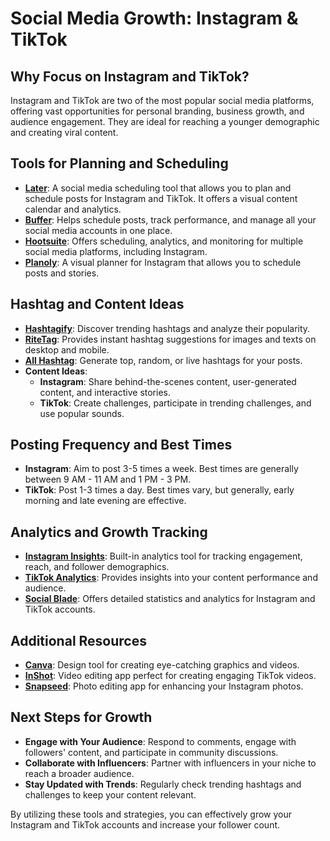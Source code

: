 # Social Media Growth: Instagram & TikTok

## Why Focus on Instagram and TikTok?
Instagram and TikTok are two of the most popular social media platforms, offering vast opportunities for personal branding, business growth, and audience engagement. They are ideal for reaching a younger demographic and creating viral content.

## Tools for Planning and Scheduling
- **[Later](https://later.com/)**: A social media scheduling tool that allows you to plan and schedule posts for Instagram and TikTok. It offers a visual content calendar and analytics.
- **[Buffer](https://buffer.com/)**: Helps schedule posts, track performance, and manage all your social media accounts in one place.
- **[Hootsuite](https://hootsuite.com/)**: Offers scheduling, analytics, and monitoring for multiple social media platforms, including Instagram.
- **[Planoly](https://www.planoly.com/)**: A visual planner for Instagram that allows you to schedule posts and stories.

## Hashtag and Content Ideas
- **[Hashtagify](https://hashtagify.me/)**: Discover trending hashtags and analyze their popularity.
- **[RiteTag](https://ritetag.com/)**: Provides instant hashtag suggestions for images and texts on desktop and mobile.
- **[All Hashtag](https://www.all-hashtag.com/)**: Generate top, random, or live hashtags for your posts.
- **Content Ideas**:
  - **Instagram**: Share behind-the-scenes content, user-generated content, and interactive stories.
  - **TikTok**: Create challenges, participate in trending challenges, and use popular sounds.

## Posting Frequency and Best Times
- **Instagram**: Aim to post 3-5 times a week. Best times are generally between 9 AM - 11 AM and 1 PM - 3 PM.
- **TikTok**: Post 1-3 times a day. Best times vary, but generally, early morning and late evening are effective.

## Analytics and Growth Tracking
- **[Instagram Insights](https://help.instagram.com/1533933820244654)**: Built-in analytics tool for tracking engagement, reach, and follower demographics.
- **[TikTok Analytics](https://www.tiktok.com/business/en/blog/tiktok-analytics)**: Provides insights into your content performance and audience.
- **[Social Blade](https://socialblade.com/)**: Offers detailed statistics and analytics for Instagram and TikTok accounts.

## Additional Resources
- **[Canva](https://www.canva.com/)**: Design tool for creating eye-catching graphics and videos.
- **[InShot](https://inshot.com/)**: Video editing app perfect for creating engaging TikTok videos.
- **[Snapseed](https://snapseed.online/)**: Photo editing app for enhancing your Instagram photos.

## Next Steps for Growth
- **Engage with Your Audience**: Respond to comments, engage with followers' content, and participate in community discussions.
- **Collaborate with Influencers**: Partner with influencers in your niche to reach a broader audience.
- **Stay Updated with Trends**: Regularly check trending hashtags and challenges to keep your content relevant.

By utilizing these tools and strategies, you can effectively grow your Instagram and TikTok accounts and increase your follower count. 